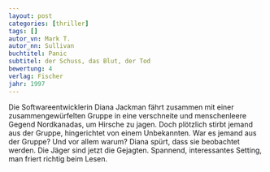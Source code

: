 ```yaml
---
layout: post
categories: [thriller]
tags: []
autor_vn: Mark T.
autor_nn: Sullivan
buchtitel: Panic
subtitel: der Schuss, das Blut, der Tod
bewertung: 4
verlag: Fischer
jahr: 1997
---
```


Die Softwareentwicklerin Diana Jackman fährt zusammen mit einer zusammengewürfelten Gruppe in eine verschneite und menschenleere Gegend Nordkanadas, um Hirsche zu jagen. Doch plötzlich stirbt jemand aus der Gruppe, hingerichtet von einem Unbekannten. War es jemand aus der Gruppe? Und vor allem warum? Diana spürt, dass sie beobachtet werden. Die Jäger sind jetzt die Gejagten.
Spannend, interessantes Setting, man friert richtig beim Lesen.
